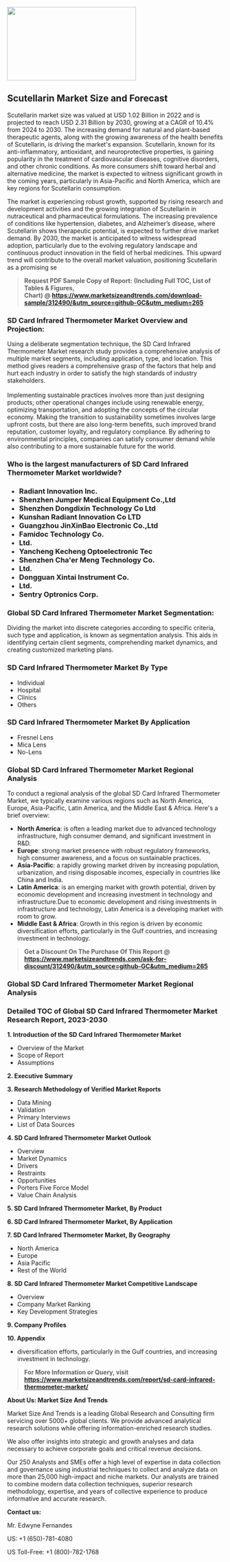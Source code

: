 <p><img class="alignnone size-medium wp-image-20088" src="https://ffe5etoiles.com/wp-content/uploads/2024/12/MST1-300x171.png" alt="" width="300" height="171" /></p><h2>Scutellarin Market Size and Forecast</h2><p>Scutellarin market size was valued at USD 1.02 Billion in 2022 and is projected to reach USD 2.31 Billion by 2030, growing at a CAGR of 10.4% from 2024 to 2030. The increasing demand for natural and plant-based therapeutic agents, along with the growing awareness of the health benefits of Scutellarin, is driving the market's expansion. Scutellarin, known for its anti-inflammatory, antioxidant, and neuroprotective properties, is gaining popularity in the treatment of cardiovascular diseases, cognitive disorders, and other chronic conditions. As more consumers shift toward herbal and alternative medicine, the market is expected to witness significant growth in the coming years, particularly in Asia-Pacific and North America, which are key regions for Scutellarin consumption.</p><p>The market is experiencing robust growth, supported by rising research and development activities and the growing integration of Scutellarin in nutraceutical and pharmaceutical formulations. The increasing prevalence of conditions like hypertension, diabetes, and Alzheimer’s disease, where Scutellarin shows therapeutic potential, is expected to further drive market demand. By 2030, the market is anticipated to witness widespread adoption, particularly due to the evolving regulatory landscape and continuous product innovation in the field of herbal medicines. This upward trend will contribute to the overall market valuation, positioning Scutellarin as a promising se</p><blockquote id="" class=""><strong>Request PDF Sample Copy of Report: (Including Full TOC, List of Tables &amp; Figures, Chart)&nbsp;@&nbsp;<strong><a href="https://www.marketsizeandtrends.com/download-sample/312490/&utm_source=github-GC&utm_medium=265" target="_blank">https://www.marketsizeandtrends.com/download-sample/312490/&utm_source=github-GC&utm_medium=265</a></strong></strong></blockquote><h3 id="" class="">SD Card Infrared Thermometer Market&nbsp;Overview and Projection:</h3><p id="" class="">Using a deliberate segmentation technique, the SD Card Infrared Thermometer Market research study provides a comprehensive analysis of multiple market segments, including application, type, and location. This method gives readers a comprehensive grasp of the factors that help and hurt each industry in order to satisfy the high standards of industry stakeholders. <br /> <br />Implementing sustainable practices involves more than just designing products; other operational changes include using renewable energy, optimizing transportation, and adopting the concepts of the circular economy. Making the transition to sustainability sometimes involves large upfront costs, but there are also long-term benefits, such improved brand reputation, customer loyalty, and regulatory compliance. By adhering to environmental principles, companies can satisfy consumer demand while also contributing to a more sustainable future for the world.</p><h3 id="" class="">Who is the largest manufacturers of&nbsp;SD Card Infrared Thermometer Market worldwide?</h3><h3 class=""><p><ul><li>Radiant Innovation Inc. </li><li> Shenzhen Jumper Medical Equipment Co.,Ltd </li><li> Shenzhen Dongdixin Technology Co Ltd </li><li> Kunshan Radiant Innovation Co LTD </li><li> Guangzhou JinXinBao Electronic Co.,Ltd </li><li> Famidoc Technology Co. </li><li> Ltd. </li><li> Yancheng Kecheng Optoelectronic Tec </li><li> Shenzhen Cha'er Meng Technology Co. </li><li> Ltd. </li><li> Dongguan Xintai Instrument Co. </li><li> Ltd. </li><li> Sentry Optronics Corp.</li></ul></p></h3><h3 id="" class="">Global&nbsp;SD Card Infrared Thermometer Market Segmentation:</h3><p id="" class="">Dividing the market into discrete categories according to specific criteria, such type and application, is known as segmentation analysis. This aids in identifying certain client segments, comprehending market dynamics, and creating customized marketing plans.</p><h3 id="" class="">SD Card Infrared Thermometer Market&nbsp;By Type</h3><p><p><ul><li>Individual</li><li> Hospital</li><li> Clinics</li><li> Others</p></li></ul></p></p><h3 id="" class="">SD Card Infrared Thermometer Market&nbsp;By Application</h3><p class=""><p><ul><li>Fresnel Lens</li><li> Mica Lens</li><li> No-Lens</li></ul></p></p><h3 id="" class="">Global SD Card Infrared Thermometer Market Regional Analysis</h3><p id="" class="">To conduct a regional analysis of the global SD Card Infrared Thermometer Market, we typically examine various regions such as North America, Europe, Asia-Pacific, Latin America, and the Middle East &amp; Africa. Here's a brief overview:</p><ul><li><strong>North America</strong>: is often a leading market due to advanced technology infrastructure, high consumer demand, and significant investment in R&amp;D.</li><li><strong>Europe</strong>: strong market presence with robust regulatory frameworks, high consumer awareness, and a focus on sustainable practices.</li><li><strong>Asia-Pacific</strong>: a rapidly growing market driven by increasing population, urbanization, and rising disposable incomes, especially in countries like China and India.</li><li><strong>Latin America</strong>: is an emerging market with growth potential, driven by economic development and increasing investment in technology and infrastructure.Due to economic development and rising investments in infrastructure and technology, Latin America is a developing market with room to grow.</li><li><strong>Middle East &amp; Africa</strong>: Growth in this region is driven by economic diversification efforts, particularly in the Gulf countries, and increasing investment in technology.</li></ul><blockquote id="" class=""><strong>Get a Discount On The Purchase Of This Report @ <strong><a href="https://www.marketsizeandtrends.com/ask-for-discount/312490/&utm_source=github-GC&utm_medium=265" target="_blank">https://www.marketsizeandtrends.com/ask-for-discount/312490/&utm_source=github-GC&utm_medium=265</a></strong></strong></blockquote><h3 id="" class="">Global SD Card Infrared Thermometer Market Regional Analysis</h3><h3 id="" class="">Detailed TOC of Global SD Card Infrared Thermometer Market Research Report, 2023-2030</h3><p id="" class=""><strong>1. Introduction of the SD Card Infrared Thermometer Market</strong></p><ul><li>Overview of the Market</li><li>Scope of Report</li><li>Assumptions</li></ul><p id="" class=""><strong>2. Executive Summary</strong></p><p id="" class=""><strong>3. Research Methodology of Verified Market Reports</strong></p><ul><li>Data Mining</li><li>Validation</li><li>Primary Interviews</li><li>List of Data Sources</li></ul><p id="" class=""><strong>4. SD Card Infrared Thermometer Market Outlook</strong></p><ul><li>Overview</li><li>Market Dynamics</li><li>Drivers</li><li>Restraints</li><li>Opportunities</li><li>Porters Five Force Model</li><li>Value Chain Analysis</li></ul><p id="" class=""><strong>5. SD Card Infrared Thermometer Market, By Product</strong></p><p id="" class=""><strong>6. SD Card Infrared Thermometer Market, By Application</strong></p><p id="" class=""><strong>7. SD Card Infrared Thermometer Market, By Geography</strong></p><ul><li>North America</li><li>Europe</li><li>Asia Pacific</li><li>Rest of the World</li></ul><p id="" class=""><strong>8. SD Card Infrared Thermometer Market Competitive Landscape</strong></p><ul><li>Overview</li><li>Company Market Ranking</li><li>Key Development Strategies</li></ul><p id="" class=""><strong>9. Company Profiles</strong></p><p id="" class=""><strong>10. Appendix</strong></p><ul><li>diversification efforts, particularly in the Gulf countries, and increasing investment in technology.</li></ul><blockquote id="" class=""><strong>For More Information or Query, visit <strong><strong><a href="https://www.marketsizeandtrends.com/report/sd-card-infrared-thermometer-market/" target="_blank">https://www.marketsizeandtrends.com/report/sd-card-infrared-thermometer-market/</a></strong></strong></strong></blockquote><p id="" class=""><strong>About Us: Market Size And Trends</strong></p><p id="" class="">Market Size And Trends is a leading Global Research and Consulting firm servicing over 5000+ global clients. We provide advanced analytical research solutions while offering information-enriched research studies.</p><p id="" class="">We also offer insights into strategic and growth analyses and data necessary to achieve corporate goals and critical revenue decisions.</p><p id="" class="">Our 250 Analysts and SMEs offer a high level of expertise in data collection and governance using industrial techniques to collect and analyze data on more than 25,000 high-impact and niche markets. Our analysts are trained to combine modern data collection techniques, superior research methodology, expertise, and years of collective experience to produce informative and accurate research.</p><p id="" class=""><strong>Contact us:</strong></p><p id="" class="">Mr. Edwyne Fernandes</p><p id="" class="">US: +1 (650)-781-4080</p><p id="" class="">US Toll-Free: +1 (800)-782-1768</p>

